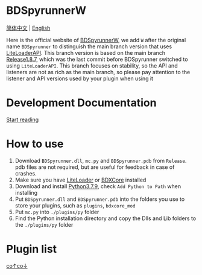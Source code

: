 
# BDSpyrunnerW

[简体中文](README.md) | [English](README_EN.md)

Here is the official website of [BDSpyrunnerW](https://github.com/WillowSauceR/BDSpyrunner/ "Github page"), we add `W` after the original name `BDSpyrunner` to distinguish the main branch version that uses [LiteLoaderAPI](https://github.com/LiteLDev/LiteLoaderBDS/). This branch version is based on the main branch [Release1.8.7](https://github.com/twoone-3/BDSpyrunner/tree/f7645c3e69bf505d4207f76932c28665fff576fe "Github page"), which was the last commit before BDSpyrunner switched to using `LiteLoaderAPI`. This branch focuses on stability, so the API and listeners are not as rich as the main branch, so please pay attention to the listener and API versions used by your plugin when using it

# Development Documentation

[Start reading](docs/en/README.md)

# How to use

1. Download `BDSpyrunner.dll`, `mc.py` and `BDSpyrunner.pdb` from `Release`. pdb files are not required, but are useful for feedback in case of crashes.
2. Make sure you have [LiteLoader](https://github.com/LiteLDev/LiteLoaderBDS) or [BDXCore](https://github.com/jfishing/BDXCore) installed
3. Download and install [Python3.7.9](https://www.python.org/ftp/python/3.7.9/python-3.7.9-amd64.exe), check `Add Python to Path` when installing
4. Put `BDSpyrunner.dll` and `BDSpyrunner.pdb` into the folders you use to store your plugins, such as `plugins`, `bdxcore_mod`
5. Put `mc.py` into `./plugins/py` folder
6. Find the Python installation directory and copy the Dlls and Lib folders to the `./plugins/py` folder

# Plugin list

[co↑co↓](plugins/zh_CN/README.md "here")
